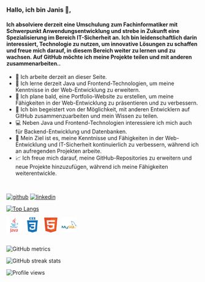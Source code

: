 ### Hallo, ich bin Janis 👋,
#### Ich absolviere derzeit eine Umschulung zum Fachinformatiker mit Schwerpunkt Anwendungsentwicklung und strebe in Zukunft eine Spezialisierung im Bereich IT-Sicherheit an. Ich bin leidenschaftlich darin interessiert, Technologie zu nutzen, um innovative Lösungen zu schaffen und freue mich darauf, in diesem Bereich weiter zu lernen und zu wachsen. Auf GitHub möchte ich meine Projekte teilen und mit anderen zusammenarbeiten..



- 🔭 Ich arbeite derzeit an dieser Seite.
- 🌱 Ich lerne derzeit Java und Frontend-Technologien, um meine Kenntnisse in der Web-Entwicklung zu erweitern.
- 🚀 Ich plane bald, eine Portfolio-Website zu erstellen, um meine Fähigkeiten in der Web-Entwicklung zu präsentieren und zu verbessern.
- 🌟 Ich bin begeistert von der Möglichkeit, mit anderen Entwicklern auf GitHub zusammenzuarbeiten und mein Wissen zu teilen.
- 💻 Neben Java und Frontend-Technologien interessiere ich mich auch für Backend-Entwicklung und Datenbanken.
- 🎯 Mein Ziel ist es, meine Kenntnisse und Fähigkeiten in der Web-Entwicklung und IT-Sicherheit kontinuierlich zu verbessern, während ich an aufregenden Projekten arbeite.
- 📈 Ich freue mich darauf, meine GitHub-Repositories zu erweitern und neue Projekte hinzuzufügen, während ich meine Fähigkeiten weiterentwickle.

<br />

[<img src='https://cdn.jsdelivr.net/npm/simple-icons@3.0.1/icons/github.svg' alt='github' height='40'>](https://github.com/melnikovics)  [<img src='https://cdn.jsdelivr.net/npm/simple-icons@3.0.1/icons/linkedin.svg' alt='linkedin' height='40'>](https://www.linkedin.com/in/www.linkedin.com/in/janismelnikovics/)


[![Top Langs](https://github-readme-stats.vercel.app/api/top-langs/?username=melnikovics)](https://github.com/anuraghazra/github-readme-stats)



<div>
  <img src="https://github.com/devicons/devicon/blob/master/icons/java/java-original-wordmark.svg" title="Java" alt="Java" width="40" height="40"/>&nbsp;
  <img src="https://github.com/devicons/devicon/blob/master/icons/css3/css3-plain-wordmark.svg"  title="CSS3" alt="CSS" width="40" height="40"/>&nbsp;
  <img src="https://github.com/devicons/devicon/blob/master/icons/html5/html5-original.svg" title="HTML5" alt="HTML" width="40" height="40"/>&nbsp;
  <img src="https://github.com/devicons/devicon/blob/master/icons/mysql/mysql-original-wordmark.svg" title="MySQL"  alt="MySQL" width="40" height="40"/>&nbsp;
</div>

<br />

<!--
![GitHub Activity Graph](https://activity-graph.herokuapp.com/graph?username=melnikovics)  
-->
![GitHub metrics](https://metrics.lecoq.io/melnikovics)  

![GitHub streak stats](https://github-readme-streak-stats.herokuapp.com/?user=melnikovics)  

![Profile views](https://gpvc.arturio.dev/melnikovics)

